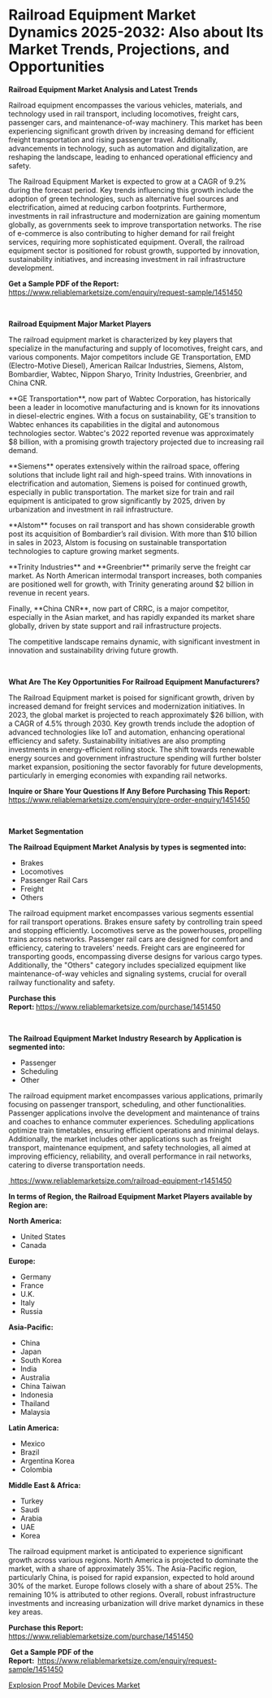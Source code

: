 <p><h1>Railroad Equipment Market Dynamics 2025-2032: Also about Its Market Trends, Projections, and Opportunities</h1></p><p><strong>Railroad Equipment Market Analysis and Latest Trends</strong></p>
<p><p>Railroad equipment encompasses the various vehicles, materials, and technology used in rail transport, including locomotives, freight cars, passenger cars, and maintenance-of-way machinery. This market has been experiencing significant growth driven by increasing demand for efficient freight transportation and rising passenger travel. Additionally, advancements in technology, such as automation and digitalization, are reshaping the landscape, leading to enhanced operational efficiency and safety.</p><p>The Railroad Equipment Market is expected to grow at a CAGR of 9.2% during the forecast period. Key trends influencing this growth include the adoption of green technologies, such as alternative fuel sources and electrification, aimed at reducing carbon footprints. Furthermore, investments in rail infrastructure and modernization are gaining momentum globally, as governments seek to improve transportation networks. The rise of e-commerce is also contributing to higher demand for rail freight services, requiring more sophisticated equipment. Overall, the railroad equipment sector is positioned for robust growth, supported by innovation, sustainability initiatives, and increasing investment in rail infrastructure development.</p></p>
<p><strong>Get a Sample PDF of the Report:&nbsp;</strong> <a href="https://www.reliablemarketsize.com/enquiry/request-sample/1451450?utm_campaign=2344&utm_medium=2&utm_source=Github&utm_content=ia&utm_term=17022025&utm_id=railroad-equipment">https://www.reliablemarketsize.com/enquiry/request-sample/1451450</a></p>
<p>&nbsp;</p>
<p><strong>Railroad Equipment Major Market Players</strong></p>
<p><p>The railroad equipment market is characterized by key players that specialize in the manufacturing and supply of locomotives, freight cars, and various components. Major competitors include GE Transportation, EMD (Electro-Motive Diesel), American Railcar Industries, Siemens, Alstom, Bombardier, Wabtec, Nippon Sharyo, Trinity Industries, Greenbrier, and China CNR.</p><p>**GE Transportation**, now part of Wabtec Corporation, has historically been a leader in locomotive manufacturing and is known for its innovations in diesel-electric engines. With a focus on sustainability, GE's transition to Wabtec enhances its capabilities in the digital and autonomous technologies sector. Wabtec's 2022 reported revenue was approximately $8 billion, with a promising growth trajectory projected due to increasing rail demand.</p><p>**Siemens** operates extensively within the railroad space, offering solutions that include light rail and high-speed trains. With innovations in electrification and automation, Siemens is poised for continued growth, especially in public transportation. The market size for train and rail equipment is anticipated to grow significantly by 2025, driven by urbanization and investment in rail infrastructure. </p><p>**Alstom** focuses on rail transport and has shown considerable growth post its acquisition of Bombardier’s rail division. With more than $10 billion in sales in 2023, Alstom is focusing on sustainable transportation technologies to capture growing market segments. </p><p>**Trinity Industries** and **Greenbrier** primarily serve the freight car market. As North American intermodal transport increases, both companies are positioned well for growth, with Trinity generating around $2 billion in revenue in recent years. </p><p>Finally, **China CNR**, now part of CRRC, is a major competitor, especially in the Asian market, and has rapidly expanded its market share globally, driven by state support and rail infrastructure projects. </p><p>The competitive landscape remains dynamic, with significant investment in innovation and sustainability driving future growth.</p></p>
<p>&nbsp;</p>
<p><strong>What Are The Key Opportunities For Railroad Equipment Manufacturers?</strong></p>
<p><p>The Railroad Equipment market is poised for significant growth, driven by increased demand for freight services and modernization initiatives. In 2023, the global market is projected to reach approximately $26 billion, with a CAGR of 4.5% through 2030. Key growth trends include the adoption of advanced technologies like IoT and automation, enhancing operational efficiency and safety. Sustainability initiatives are also prompting investments in energy-efficient rolling stock. The shift towards renewable energy sources and government infrastructure spending will further bolster market expansion, positioning the sector favorably for future developments, particularly in emerging economies with expanding rail networks.</p></p>
<p><strong>Inquire or Share Your Questions If Any Before Purchasing This Report:</strong> <a href="https://www.reliablemarketsize.com/enquiry/pre-order-enquiry/1451450?utm_campaign=2344&utm_medium=2&utm_source=Github&utm_content=ia&utm_term=17022025&utm_id=railroad-equipment">https://www.reliablemarketsize.com/enquiry/pre-order-enquiry/1451450</a></p>
<p>&nbsp;</p>
<p><strong>Market Segmentation</strong></p>
<p><strong>The Railroad Equipment Market Analysis by types is segmented into:</strong></p>
<p><ul><li>Brakes</li><li>Locomotives</li><li>Passenger Rail Cars</li><li>Freight</li><li>Others</li></ul></p>
<p><p>The railroad equipment market encompasses various segments essential for rail transport operations. Brakes ensure safety by controlling train speed and stopping efficiently. Locomotives serve as the powerhouses, propelling trains across networks. Passenger rail cars are designed for comfort and efficiency, catering to travelers' needs. Freight cars are engineered for transporting goods, encompassing diverse designs for various cargo types. Additionally, the "Others" category includes specialized equipment like maintenance-of-way vehicles and signaling systems, crucial for overall railway functionality and safety.</p></p>
<p><strong>Purchase this Report:&nbsp;</strong><a href="https://www.reliablemarketsize.com/purchase/1451450?utm_campaign=2344&utm_medium=2&utm_source=Github&utm_content=ia&utm_term=17022025&utm_id=railroad-equipment">https://www.reliablemarketsize.com/purchase/1451450</a></p>
<p>&nbsp;</p>
<p><strong>The Railroad Equipment Market Industry Research by Application is segmented into:</strong></p>
<p><ul><li>Passenger</li><li>Scheduling</li><li>Other</li></ul></p>
<p><p>The railroad equipment market encompasses various applications, primarily focusing on passenger transport, scheduling, and other functionalities. Passenger applications involve the development and maintenance of trains and coaches to enhance commuter experiences. Scheduling applications optimize train timetables, ensuring efficient operations and minimal delays. Additionally, the market includes other applications such as freight transport, maintenance equipment, and safety technologies, all aimed at improving efficiency, reliability, and overall performance in rail networks, catering to diverse transportation needs.</p></p>
<p><a href="https://www.reliablemarketsize.com/railroad-equipment-r1451450?utm_campaign=2344&utm_medium=2&utm_source=Github&utm_content=ia&utm_term=17022025&utm_id=railroad-equipment">&nbsp;https://www.reliablemarketsize.com/railroad-equipment-r1451450</a></p>
<p><strong>In terms of Region, the Railroad Equipment Market Players available by Region are:</strong></p>
<p>
    <p> <strong> North America: </strong>
        <ul>
            <li>United States</li>
            <li>Canada</li>
        </ul>
        </p> 
    <p> <strong> Europe: </strong>
        <ul>
            <li>Germany</li>
            <li>France</li>
            <li>U.K.</li>
            <li>Italy</li>
            <li>Russia</li>
        </ul>
        </p> 
    <p> <strong> Asia-Pacific: </strong>
        <ul>
            <li>China</li>
            <li>Japan</li>
            <li>South Korea</li>
            <li>India</li>
            <li>Australia</li>
            <li>China Taiwan</li>
            <li>Indonesia</li>
            <li>Thailand</li>
            <li>Malaysia</li>
        </ul>
        </p> 
    <p> <strong> Latin America: </strong>
        <ul>
            <li>Mexico</li>
            <li>Brazil</li>
            <li>Argentina Korea</li>
            <li>Colombia</li>
        </ul>
        </p> 
    <p> <strong> Middle East & Africa: </strong>
        <ul>
            <li>Turkey</li>
            <li>Saudi</li>
            <li>Arabia</li>
            <li>UAE</li>
            <li>Korea</li>
        </ul>
    </p>
    </p>
<p><p>The railroad equipment market is anticipated to experience significant growth across various regions. North America is projected to dominate the market, with a share of approximately 35%. The Asia-Pacific region, particularly China, is poised for rapid expansion, expected to hold around 30% of the market. Europe follows closely with a share of about 25%. The remaining 10% is attributed to other regions. Overall, robust infrastructure investments and increasing urbanization will drive market dynamics in these key areas.</p></p>
<p><strong>Purchase this Report: </strong><a href="https://www.reliablemarketsize.com/purchase/1451450?utm_campaign=2344&utm_medium=2&utm_source=Github&utm_content=ia&utm_term=17022025&utm_id=railroad-equipment">https://www.reliablemarketsize.com/purchase/1451450</a></p>
<p>&nbsp;<strong>Get a Sample PDF of the Report:&nbsp;&nbsp;</strong><a href="https://www.reliablemarketsize.com/enquiry/request-sample/1451450?utm_campaign=2344&utm_medium=2&utm_source=Github&utm_content=ia&utm_term=17022025&utm_id=railroad-equipment">https://www.reliablemarketsize.com/enquiry/request-sample/1451450</a></p>
<p><strong></strong></p>
<p><p><a href="https://github.com/ovtkosle/Market-Research-Report-List-1/blob/main/explosion-proof-mobile-devices-market.md?utm_campaign=2344&utm_medium=2&utm_source=Github&utm_content=ia&utm_term=17022025&utm_id=railroad-equipment">Explosion Proof Mobile Devices Market</a></p></p>
